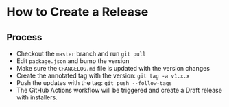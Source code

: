 # How to Create a Release

## Process

- Checkout the `master` branch and run `git pull`
- Edit `package.json` and bump the version
- Make sure the `CHANGELOG.md` file is updated with the version changes
- Create the annotated tag with the version: `git tag -a v1.x.x`
- Push the updates with the tag: `git push --follow-tags`
- The GitHub Actions workflow will be triggered and create a Draft release with installers.


